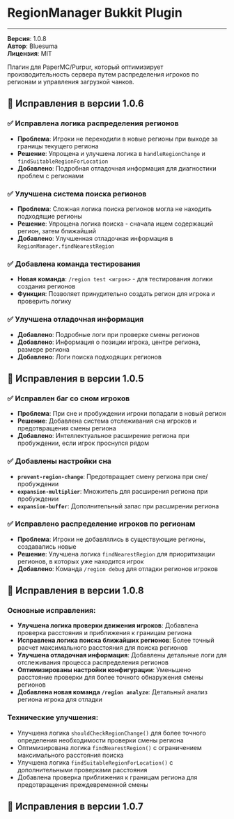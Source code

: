 # RegionManager Bukkit Plugin

---

**Версия**: 1.0.8  
**Автор**: Bluesuma  
**Лицензия**: MIT

Плагин для PaperMC/Purpur, который оптимизирует производительность сервера путем распределения игроков по регионам и управления загрузкой чанков.

## 🔧 Исправления в версии 1.0.6

### ✅ Исправлена логика распределения регионов

- **Проблема**: Игроки не переходили в новые регионы при выходе за границы текущего региона
- **Решение**: Упрощена и улучшена логика в `handleRegionChange` и `findSuitableRegionForLocation`
- **Добавлено**: Подробная отладочная информация для диагностики проблем с регионами

### ✅ Улучшена система поиска регионов

- **Проблема**: Сложная логика поиска регионов могла не находить подходящие регионы
- **Решение**: Упрощена логика поиска - сначала ищем содержащий регион, затем ближайший
- **Добавлено**: Улучшенная отладочная информация в `RegionManager.findNearestRegion`

### ✅ Добавлена команда тестирования

- **Новая команда**: `/region test <игрок>` - для тестирования логики создания регионов
- **Функция**: Позволяет принудительно создать регион для игрока и проверить логику

### ✅ Улучшена отладочная информация

- **Добавлено**: Подробные логи при проверке смены регионов
- **Добавлено**: Информация о позиции игрока, центре региона, размере региона
- **Добавлено**: Логи поиска подходящих регионов

## 🔧 Исправления в версии 1.0.5

### ✅ Исправлен баг со сном игроков

- **Проблема**: При сне и пробуждении игроки попадали в новый регион
- **Решение**: Добавлена система отслеживания сна игроков и предотвращения смены региона
- **Добавлено**: Интеллектуальное расширение региона при пробуждении, если игрок проснулся рядом

### ✅ Добавлены настройки сна

- **`prevent-region-change`**: Предотвращает смену региона при сне/пробуждении
- **`expansion-multiplier`**: Множитель для расширения региона при пробуждении
- **`expansion-buffer`**: Дополнительный запас при расширении региона

### ✅ Исправлено распределение игроков по регионам

- **Проблема**: Игроки не добавлялись в существующие регионы, создавались новые
- **Решение**: Улучшена логика `findNearestRegion` для приоритизации регионов, в которых уже находится игрок
- **Добавлено**: Команда `/region debug` для отладки регионов игроков

## 🔧 Исправления в версии 1.0.8

### Основные исправления:
- **Улучшена логика проверки движения игроков**: Добавлена проверка расстояния и приближения к границам региона
- **Исправлена логика поиска ближайших регионов**: Более точный расчет максимального расстояния для поиска регионов
- **Улучшена отладочная информация**: Добавлены детальные логи для отслеживания процесса распределения регионов
- **Оптимизированы настройки конфигурации**: Уменьшено расстояние проверки для более точного обнаружения смены регионов
- **Добавлена новая команда `/region analyze`**: Детальный анализ региона игрока для отладки

### Технические улучшения:
- Улучшена логика `shouldCheckRegionChange()` для более точного определения необходимости проверки смены региона
- Оптимизирована логика `findNearestRegion()` с ограничением максимального расстояния поиска
- Улучшена логика `findSuitableRegionForLocation()` с дополнительными проверками расстояния
- Добавлена проверка приближения к границам региона для предотвращения преждевременной смены

## 🔧 Исправления в версии 1.0.7
